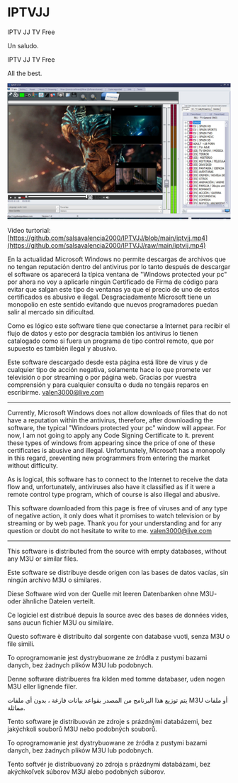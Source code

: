 # IPTVJJ
IPTV JJ TV Free

Un saludo.


IPTV JJ TV Free

All the best.

![](https://github.com/salsavalencia2000/IPTVJJ/blob/main/IptvJJ1.jpg)

Video turtorial: 
[https://github.com/salsavalencia2000/IPTVJJ/blob/main/iptvjj.mp4](https://github.com/salsavalencia2000/IPTVJJ/raw/main/iptvjj.mp4)


En la actualidad Microsoft Windows no permite descargas de archivos que no tengan reputación dentro del antivirus por lo tanto después de descargar el software os aparecerá la típica ventana de "Windows protected your pc" por ahora no voy a aplicarle ningún Certificado de Firma de código para evitar que salgan este tipo de ventanas ya que el precio de uno de estos certificados es abusivo e ilegal. Desgraciadamente Microsoft tiene un monopolio en este sentido evitando que nuevos programadores puedan salir al mercado sin dificultad.

Como es lógico este software tiene que conectarse a Internet para recibir el flujo de datos y esto por desgracia también los antivirus lo tienen catalogado como si fuera un programa de tipo control remoto, que por supuesto es también ilegal y abusivo.
 
Este software descargado desde esta página está libre de virus y de cualquier tipo de acción negativa, solamente hace lo que promete ver televisión o por streaming o por página web.
Gracias por vuestra comprensión y para cualquier consulta o duda no tengáis reparos en escribirme.
valen3000@live.com

-----------------------------------------------------------------------------------------------------

Currently, Microsoft Windows does not allow downloads of files that do not have a reputation within the antivirus, therefore, after downloading the software, the typical "Windows protected your pc" window will appear. For now, I am not going to apply any Code Signing Certificate to it. prevent these types of windows from appearing since the price of one of these certificates is abusive and illegal. Unfortunately, Microsoft has a monopoly in this regard, preventing new programmers from entering the market without difficulty.

As is logical, this software has to connect to the Internet to receive the data flow and, unfortunately, antiviruses also have it classified as if it were a remote control type program, which of course is also illegal and abusive.
 
This software downloaded from this page is free of viruses and of any type of negative action, it only does what it promises to watch television or by streaming or by web page.
Thank you for your understanding and for any question or doubt do not hesitate to write to me.
valen3000@live.com


-----------------------------------------------------------------------------------------------------


This software is distributed from the source with empty databases, without any M3U or similar files.

Este software se distribuye desde origen con las bases de datos vacías, sin ningún archivo M3U o similares.

Diese Software wird von der Quelle mit leeren Datenbanken ohne M3U- oder ähnliche Dateien verteilt.

Ce logiciel est distribué depuis la source avec des bases de données vides, sans aucun fichier M3U ou similaire.

Questo software è distribuito dal sorgente con database vuoti, senza M3U o file simili.

To oprogramowanie jest dystrybuowane ze źródła z pustymi bazami danych, bez żadnych plików M3U lub podobnych.

Denne software distribueres fra kilden med tomme databaser, uden nogen M3U eller lignende filer.

يتم توزيع هذا البرنامج من المصدر بقواعد بيانات فارغة ، بدون أي ملفات M3U أو ملفات مماثلة.

Tento software je distribuován ze zdroje s prázdnými databázemi, bez jakýchkoli souborů M3U nebo podobných souborů.

To oprogramowanie jest dystrybuowane ze źródła z pustymi bazami danych, bez żadnych plików M3U lub podobnych.

Tento softvér je distribuovaný zo zdroja s prázdnymi databázami, bez akýchkoľvek súborov M3U alebo podobných súborov.
